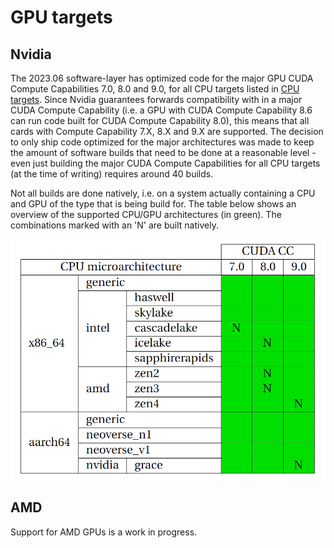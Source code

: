 # GPU targets

## Nvidia

The 2023.06 software-layer has optimized code for the major GPU CUDA Compute Capabilities 7.0, 8.0 and 9.0, for all CPU targets listed in [CPU targets](cpu_targets.md). Since Nvidia guarantees forwards compatibility with in a major CUDA Compute Capability (i.e. a GPU with CUDA Compute Capability 8.6 can run code built for CUDA Compute Capability 8.0), this means that all cards with Compute Capability 7.X, 8.X and 9.X are supported. The decision to only ship code optimized for the major architectures was made to keep the amount of software builds that need to be done at a reasonable level - even just building the major CUDA Compute Capabilities for all CPU targets (at the time of writing) requires around 40 builds.

Not all builds are done natively, i.e. on a system actually containing a CPU and GPU of the type that is being build for. The table below shows an overview of the supported CPU/GPU architectures (in green). The combinations marked with an 'N' are built natively.

![Overview of supported CPU/GPU architectures in EESSI 2023.06](img/GPU_support_202306.png)

## AMD

Support for AMD GPUs is a work in progress.
